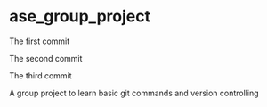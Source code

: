# ase_group_project

The first commit

The second commit

The third commit

A group project to learn basic git commands and version controlling